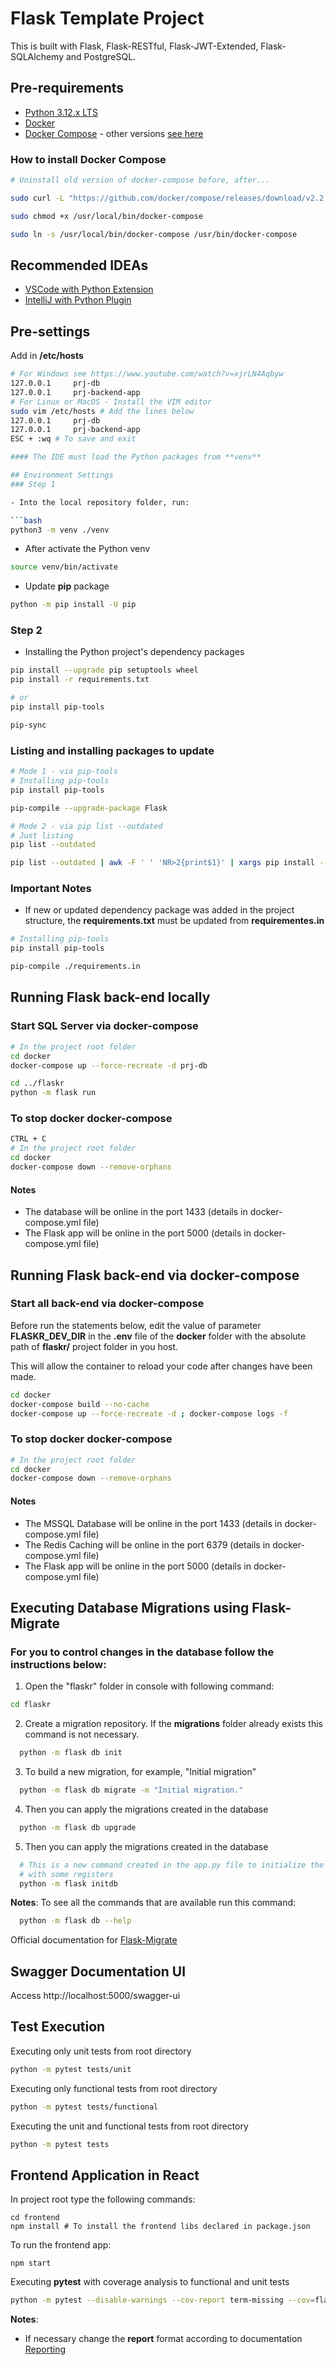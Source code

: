 # Flask Template Project

This is built with Flask, Flask-RESTful, Flask-JWT-Extended, Flask-SQLAlchemy and PostgreSQL.

## Pre-requirements
- [Python 3.12.x LTS](https://www.python.org/downloads/)
- [Docker](https://docs.docker.com/get-docker/)
- [Docker Compose](https://docs.docker.com/compose/install/) - other versions [see here](https://github.com/docker/compose/releases)

### How to install Docker Compose
```bash
# Uninstall old version of docker-compose before, after...

sudo curl -L "https://github.com/docker/compose/releases/download/v2.2.3/docker-compose-linux-x86_64" -o /usr/local/bin/docker-compose

sudo chmod +x /usr/local/bin/docker-compose

sudo ln -s /usr/local/bin/docker-compose /usr/bin/docker-compose
```

## Recommended IDEAs
 - [VSCode with Python Extension](https://marketplace.visualstudio.com/items?itemName=ms-python.python)
 - [IntelliJ with Python Plugin](https://plugins.jetbrains.com/plugin/631-python)

 ## Pre-settings

  Add in **/etc/hosts**
  ```bash
  # For Windows see https://www.youtube.com/watch?v=xjrLN4Aqbyw
  127.0.0.1     prj-db
  127.0.0.1     prj-backend-app
  # For Linux or MacOS - Install the VIM editor
  sudo vim /etc/hosts # Add the lines below
  127.0.0.1     prj-db
  127.0.0.1     prj-backend-app
  ESC + :wq # To save and exit

#### The IDE must load the Python packages from **venv**

## Environment Settings
### Step 1

- Into the local repository folder, run:

```bash
python3 -m venv ./venv
```

- After activate the Python venv

```bash
source venv/bin/activate
```

- Update **pip** package

```bash
python -m pip install -U pip
```

### Step 2

- Installing the Python project's dependency packages

```bash
pip install --upgrade pip setuptools wheel
pip install -r requirements.txt

# or
pip install pip-tools

pip-sync

```

### Listing and installing packages to update
```bash
# Mode 1 - via pip-tools
# Installing pip-tools
pip install pip-tools

pip-compile --upgrade-package Flask

# Mode 2 - via pip list --outdated
# Just listing
pip list --outdated

pip list --outdated | awk -F ' ' 'NR>2{print$1}' | xargs pip install --upgrade
```

### Important Notes
- If new or updated dependency package was added in the project structure, the **requirements.txt** must be updated from **requirementes.in**

```bash
# Installing pip-tools
pip install pip-tools

pip-compile ./requirements.in
```

## Running Flask back-end locally

### Start SQL Server via docker-compose

```bash
# In the project root folder
cd docker
docker-compose up --force-recreate -d prj-db

cd ../flaskr
python -m flask run
```

### To stop docker docker-compose

```bash
CTRL + C
# In the project root folder
cd docker
docker-compose down --remove-orphans
```

#### Notes
- The database will be online in the port 1433 (details in docker-compose.yml file)
- The Flask app will be online in the port 5000 (details in docker-compose.yml file)

## Running Flask back-end via docker-compose

### Start all back-end via docker-compose
Before run the statements below, edit the value of parameter
**FLASKR_DEV_DIR** in the **.env** file of the **docker** folder with the
absolute path of **flaskr/** project folder in you host.

This will allow the container to reload your code after changes have been made.

```bash
cd docker
docker-compose build --no-cache
docker-compose up --force-recreate -d ; docker-compose logs -f
```

### To stop docker docker-compose

```bash
# In the project root folder
cd docker
docker-compose down --remove-orphans
```

#### Notes
- The MSSQL Database will be online in the port 1433 (details in docker-compose.yml file)
- The Redis Caching will be online in the port 6379 (details in docker-compose.yml file)
- The Flask app will be online in the port 5000 (details in docker-compose.yml file)
## Executing Database Migrations using Flask-Migrate

### For you to control changes in the database follow the instructions below:
  
  1. Open the "flaskr" folder in console with following command:
  ```bash
  cd flaskr
  ```

  2. Create a migration repository. If the **migrations** folder already exists this command is not necessary.
  ```bash
    python -m flask db init
  ```
  3. To build a new migration, for example, "Initial migration"
  ```bash
    python -m flask db migrate -m "Initial migration."
  ```

  4. Then you can apply the migrations created in the database
  ```bash
    python -m flask db upgrade
  ```

  5. Then you can apply the migrations created in the database
  ```bash
    # This is a new command created in the app.py file to initialize the tables 
    # with some registers
    python -m flask initdb
  ```

**Notes**: To see all the commands that are available run this command:
  ```bash
    python -m flask db --help
  ```

  Official documentation for [Flask-Migrate](https://flask-migrate.readthedocs.io/en/latest/)

## Swagger Documentation UI

Access http://localhost:5000/swagger-ui

## Test Execution

Executing only unit tests from root directory
```bash
python -m pytest tests/unit
```

Executing only functional tests from root directory
```bash
python -m pytest tests/functional
```

Executing the unit and functional tests from root directory
```bash
python -m pytest tests
```

## Frontend Application in React

In project root type the following commands:
```
cd frontend
npm install # To install the frontend libs declared in package.json
```

To run the frontend app:
```
npm start
```

Executing **pytest** with coverage analysis to functional and unit tests
```bash
python -m pytest --disable-warnings --cov-report term-missing --cov=flaskr tests
```

**Notes**:
- If necessary change the __report__ format according to documentation [Reporting](https://pytest-cov.readthedocs.io/en/latest/reporting.html)  
